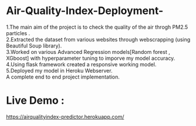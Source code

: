 # Air-Quality-Index-Deployment-

1.The main aim of the project is to check the quality of the air throgh PM2.5 particles  . <br>
2.Extracted the dataset from various websites through webscrapping (using Beautiful Soup library). <br>
3.Worked on various Advanced Regression models[Random forest , XGboost] with hyperparameter tuning to imporve my  model accuracy. <br>
4.Using flask framework created a responsive working model. <br>
5.Deployed my model in Heroku Webserver. <br>
A complete end to end project implementation. 

# Live Demo :
https://airqualityindex-predictor.herokuapp.com/
